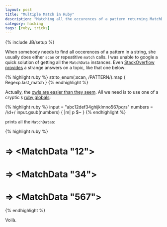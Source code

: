 ```yaml
---
layout: post
title: "Multiple Match in Ruby"
description: "Matching all the occurences of a pattern returning MatchData"
category: hacking
tags: [ruby, tricks]
---
```

{% include JB/setup %}

When somebody needs to find all occerences of a pattern in a string, she usually
does either `scan` or repeatitive `match` calls. I was unable to google a quick solution
of getting all the `MatchData` instances. Even
[StackOverflow provides](http://stackoverflow.com/questions/6804557/how-do-i-get-the-match-data-for-all-occurrences-of-a-ruby-regular-expression-in)
a strange answers on a topic, like that one below:

{% highlight ruby %}
str.to_enum(:scan, /PATTERN/).map { Regexp.last_match }
{% endhighlight %}

Actually, the [owls are easier than they seem](http://en.wikipedia.org/wiki/Twin_Peaks). All we 
need is to use one of a cryptic `$` [ruby globals](http://jimneath.org/2010/01/04/cryptic-ruby-global-variables-and-their-meanings.html):

{% highlight ruby %}
input = "abc12def34ghijklmno567pqrs"
numbers = /\d+/
input.gsub(numbers) { |m| p $~ }
{% endhighlight %}

prints all the `MatchData`s:

{% highlight ruby %}
# ⇒ <MatchData "12">
# ⇒ <MatchData "34">
# ⇒ <MatchData "567">
{% endhighlight %}

Voilà.
